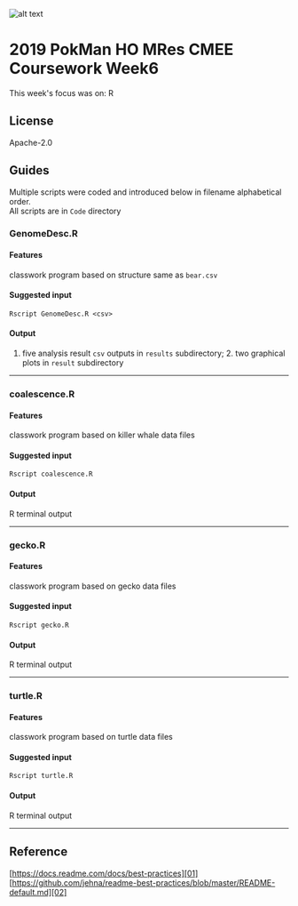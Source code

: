 ![alt text](https://unichoices.co.uk/wp-content/uploads/2015/09/Imperial-College-London.jpg)

# 2019 PokMan HO MRes CMEE Coursework Week6

This week's focus was on: R 

## License

Apache-2.0

## Guides

Multiple scripts were coded and introduced below in filename alphabetical order.  
All scripts are in `Code` directory

### GenomeDesc.R

#### Features

classwork program based on structure same as `bear.csv`

#### Suggested input

```
Rscript GenomeDesc.R <csv>
```

#### Output

1. five analysis result `csv` outputs in `results` subdirectory; 2. two graphical plots in `result` subdirectory
*****

### coalescence.R

#### Features

classwork program based on killer whale data files

#### Suggested input

```
Rscript coalescence.R
```

#### Output

R terminal output
*****

### gecko.R

#### Features

classwork program based on gecko data files

#### Suggested input

```
Rscript gecko.R
```

#### Output

R terminal output
*****

### turtle.R

#### Features

classwork program based on turtle data files

#### Suggested input

```
Rscript turtle.R
```

#### Output

R terminal output
*****

## Reference

[https://docs.readme.com/docs/best-practices][01]  
[https://github.com/jehna/readme-best-practices/blob/master/README-default.md][02]  

[01]:https://docs.readme.com/docs/best-practices
[02]:https://github.com/jehna/readme-best-practices/blob/master/README-default.md